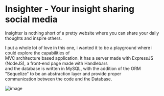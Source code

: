 # Insighter - Your insight sharing social media
Insighter is nothing short of a pretty website where you can share your daily thoughts and inspire others.

I put a whole lot of love in this one, i wanted it to be a playground where i could explore the capabilities of<br>
MVC architecture based application. It has a server made with ExpressJS (NodeJS), a front-end page made with Handlebars<br>
and the database is written in MySQL, with the addition of the ORM "Sequelize" to be an abstraction layer and provide proper<br>
communication between the code and the Database. <br>

![image](https://github.com/DevCaioSouza/Insighter-App-Node-MVC-Sequelize-Express/assets/84105396/378d36f9-d95d-455d-bbda-92b89936ff9c)

